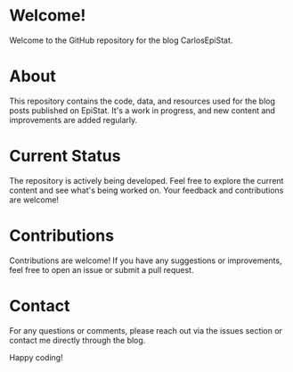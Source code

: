# Welcome!
Welcome to the GitHub repository for the blog CarlosEpiStat.

# About
This repository contains the code, data, and resources used for the blog posts published on EpiStat. It's a work in progress, and new content and improvements are added regularly.

# Current Status
The repository is actively being developed. Feel free to explore the current content and see what's being worked on. Your feedback and contributions are welcome!

# Contributions
Contributions are welcome! If you have any suggestions or improvements, feel free to open an issue or submit a pull request.

# Contact
For any questions or comments, please reach out via the issues section or contact me directly through the blog.

Happy coding!
